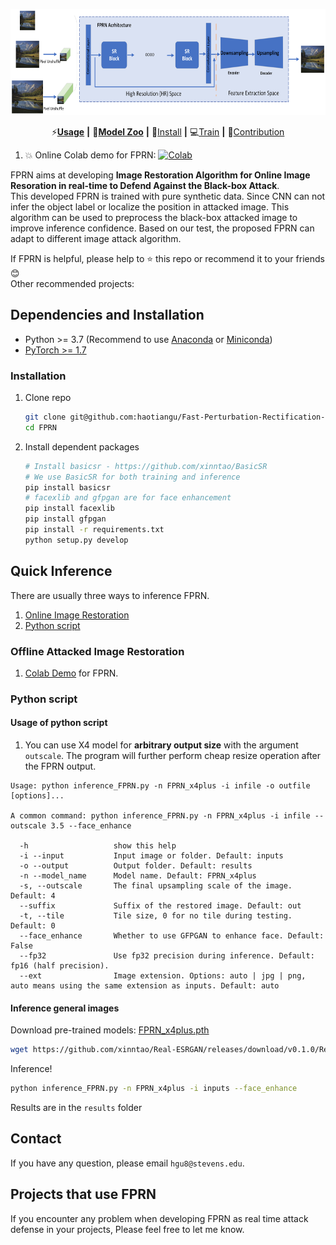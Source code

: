 <p align="center">
  <img src="assets/FPRN_Training_Schmetic.png" height=170>
</p>


<div align="center">

  ⚡[**Usage**](#-quick-inference) **|** 🏰[**Model Zoo**](docs/model_zoo.md) **|** 🔧[Install](#-dependencies-and-installation)  **|** 💻[Train](docs/Training.md) **|** 🎨[Contribution](docs/CONTRIBUTING.md)


</div>


<!-- 1. You can try in our website: [ARC Demo](https://arc.tencent.com/en/ai-demos/imgRestore) (now only support RealESRGAN_x4plus_anime_6B) -->
1. :boom: Online Colab demo for FPRN: [![Colab](https://img.shields.io/static/v1?label=Demo&message=Colab&color=orange)](https://colab.research.google.com/drive/1k2Zod6kSHEvraybHl50Lys0LerhyTMCo?usp=sharing)
<!-- 1. You can watch enhanced animations in [Tencent Video](https://v.qq.com/s/topic/v_child/render/fC4iyCAM.html). 欢迎观看[腾讯视频动漫修复](https://v.qq.com/s/topic/v_child/render/fC4iyCAM.html) -->

FPRN aims at developing **Image Restoration Algorithm for Online Image Resoration in real-time to Defend Against the Black-box Attack**.<br>
This developed FPRN is trained with pure synthetic data. Since CNN can not infer the object label or localize the position in attacked image. This algorithm can be used to preprocess the black-box attacked image to improve inference confidence. Based on our test, the proposed FPRN can adapt to different image attack algorithm.


If FPRN is helpful, please help to ⭐ this repo or recommend it to your friends 😊 <br>
Other recommended projects:<br>


## Dependencies and Installation

- Python >= 3.7 (Recommend to use [Anaconda](https://www.anaconda.com/download/#linux) or [Miniconda](https://docs.conda.io/en/latest/miniconda.html))
- [PyTorch >= 1.7](https://pytorch.org/)

### Installation

1. Clone repo

    ```bash
    git clone git@github.com:haotiangu/Fast-Perturbation-Rectification-Neural-Network.git
    cd FPRN
    ```

1. Install dependent packages

    ```bash
    # Install basicsr - https://github.com/xinntao/BasicSR
    # We use BasicSR for both training and inference
    pip install basicsr
    # facexlib and gfpgan are for face enhancement
    pip install facexlib
    pip install gfpgan
    pip install -r requirements.txt
    python setup.py develop
    ```


## Quick Inference

There are usually three ways to inference FPRN.

1. [Online Image Restoration](#online-inference)
1. [Python script](#python-script)

### Offline Attacked Image Restoration 

1. [Colab Demo](https://colab.research.google.com/drive/1k2Zod6kSHEvraybHl50Lys0LerhyTMCo?usp=sharing) for FPRN.



### Python script

#### Usage of python script

1. You can use X4 model for **arbitrary output size** with the argument `outscale`. The program will further perform cheap resize operation after the FPRN output.

```console
Usage: python inference_FPRN.py -n FPRN_x4plus -i infile -o outfile [options]...

A common command: python inference_FPRN.py -n FPRN_x4plus -i infile --outscale 3.5 --face_enhance

  -h                   show this help
  -i --input           Input image or folder. Default: inputs
  -o --output          Output folder. Default: results
  -n --model_name      Model name. Default: FPRN_x4plus
  -s, --outscale       The final upsampling scale of the image. Default: 4
  --suffix             Suffix of the restored image. Default: out
  -t, --tile           Tile size, 0 for no tile during testing. Default: 0
  --face_enhance       Whether to use GFPGAN to enhance face. Default: False
  --fp32               Use fp32 precision during inference. Default: fp16 (half precision).
  --ext                Image extension. Options: auto | jpg | png, auto means using the same extension as inputs. Default: auto
```

#### Inference general images

Download pre-trained models: [FPRN_x4plus.pth](https://github.com/xinntao/Real-ESRGAN/releases/download/v0.1.0/RealESRGAN_x4plus.pth)

```bash
wget https://github.com/xinntao/Real-ESRGAN/releases/download/v0.1.0/RealESRGAN_x4plus.pth -P weights
```

Inference!

```bash
python inference_FPRN.py -n FPRN_x4plus -i inputs --face_enhance
```

Results are in the `results` folder


## Contact

If you have any question, please email `hgu8@stevens.edu`.

<!---------------------------------- Projects that use Real-ESRGAN --------------------------->
## Projects that use FPRN

If you encounter any problem when developing FPRN as real time attack defense in your projects, Please feel free to let me know.

